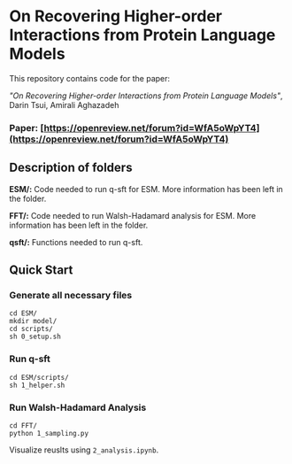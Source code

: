 # On Recovering Higher-order Interactions from Protein Language Models

This repository contains code for the paper:

*"On Recovering Higher-order Interactions from Protein Language Models"*, Darin Tsui, Amirali Aghazadeh

### **Paper: [https://openreview.net/forum?id=WfA5oWpYT4](https://openreview.net/forum?id=WfA5oWpYT4)**

## Description of folders

**ESM/:** Code needed to run q-sft for ESM. More information has been left in the folder.

**FFT/:** Code needed to run Walsh-Hadamard analysis for ESM. More information has been left in the folder.

**qsft/:** Functions needed to run q-sft.

## Quick Start

### Generate all necessary files
```console
cd ESM/
mkdir model/
cd scripts/
sh 0_setup.sh
```

### Run q-sft 
```console
cd ESM/scripts/
sh 1_helper.sh
```

### Run Walsh-Hadamard Analysis 
```console
cd FFT/
python 1_sampling.py
```

Visualize reuslts using `2_analysis.ipynb`.

